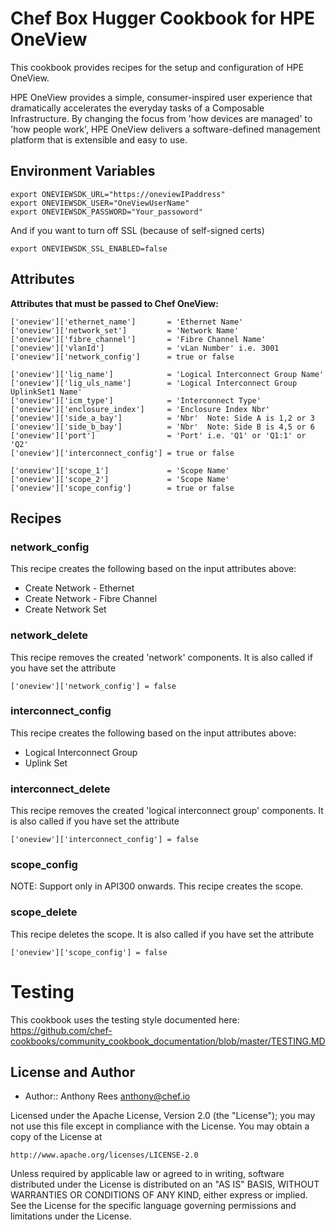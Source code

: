 #  Chef Box Hugger Cookbook for HPE OneView

This cookbook provides recipes for the setup and configuration of HPE OneView.

HPE OneView provides a simple, consumer-inspired user experience that dramatically accelerates the everyday tasks of a Composable Infrastructure.  By changing the focus from 'how devices are managed' to 'how people work', HPE OneView delivers a software-defined management platform that is extensible and easy to use.

## Environment Variables
```
export ONEVIEWSDK_URL="https://oneviewIPaddress"
export ONEVIEWSDK_USER="OneViewUserName"
export ONEVIEWSDK_PASSWORD="Your_passoword"
```
And if you want to turn off SSL (because of self-signed certs)
```
export ONEVIEWSDK_SSL_ENABLED=false
```

## Attributes

**Attributes that must be passed to Chef OneView:**

    ['oneview']['ethernet_name']       = 'Ethernet Name'
    ['oneview']['network_set']         = 'Network Name'
    ['oneview']['fibre_channel']       = 'Fibre Channel Name'
    ['oneview']['vlanId']              = 'vLan Number' i.e. 3001
    ['oneview']['network_config']      = true or false
    
    ['oneview']['lig_name']            = 'Logical Interconnect Group Name'
    ['oneview']['lig_uls_name']        = 'Logical Interconnect Group UplinkSet1 Name'
    ['oneview']['icm_type']            = 'Interconnect Type'
    ['oneview']['enclosure_index']     = 'Enclosure Index Nbr'
    ['oneview']['side_a_bay']          = 'Nbr'  Note: Side A is 1,2 or 3
    ['oneview']['side_b_bay']          = 'Nbr'  Note: Side B is 4,5 or 6
    ['oneview']['port']                = 'Port' i.e. 'Q1' or 'Q1:1' or 'Q2'
    ['oneview']['interconnect_config'] = true or false

    ['oneview']['scope_1']             = 'Scope Name'
    ['oneview']['scope_2']             = 'Scope Name'
    ['oneview']['scope_config']        = true or false

## Recipes

### network_config
This recipe creates the following based on the input attributes above:
- Create Network - Ethernet
- Create Network - Fibre Channel
- Create Network Set

### network_delete
This recipe removes the created 'network' components. It is also called if you have set the attribute
```
['oneview']['network_config'] = false
```

### interconnect_config
This recipe creates the following based on the input attributes above:
- Logical Interconnect Group
- Uplink Set

### interconnect_delete
This recipe removes the created 'logical interconnect group' components. It is also called if you have set the attribute
```
['oneview']['interconnect_config'] = false
```
### scope_config
NOTE: Support only in API300 onwards.
This recipe creates the scope.

### scope_delete
This recipe deletes the scope.  It is also called if you have set the attribute
```
['oneview']['scope_config'] = false
```

# Testing

This cookbook uses the testing style documented here: https://github.com/chef-cookbooks/community_cookbook_documentation/blob/master/TESTING.MD

## License and Author

* Author:: Anthony Rees <anthony@chef.io>

Licensed under the Apache License, Version 2.0 (the "License");
you may not use this file except in compliance with the License.
You may obtain a copy of the License at

    http://www.apache.org/licenses/LICENSE-2.0

Unless required by applicable law or agreed to in writing, software
distributed under the License is distributed on an "AS IS" BASIS,
WITHOUT WARRANTIES OR CONDITIONS OF ANY KIND, either express or implied.
See the License for the specific language governing permissions and
limitations under the License.
